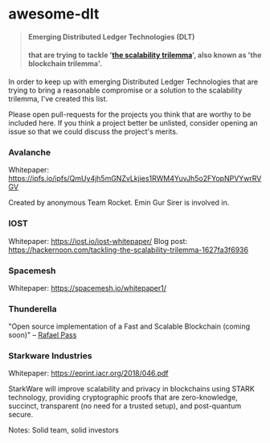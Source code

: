 # awesome-dlt

> #### Emerging Distributed Ledger Technologies (DLT) 
> #### that are trying to tackle '[the scalability trilemma](https://github.com/ethereum/wiki/wiki/Sharding-FAQs#this-sounds-like-theres-some-kind-of-scalability-trilemma-at-play-what-is-this-trilemma-and-can-we-break-through-it)', also known as 'the blockchain trilemma'.

In order to keep up with emerging Distributed Ledger Technologies that are trying to bring a reasonable compromise or a solution to the scalability trilemma, I've created this list. 

Please open pull-requests for the projects you think that are worthy to be included here. If you think a project better be unlisted, consider opening an issue so that we could discuss the project's merits.

### Avalanche 

Whitepaper: https://ipfs.io/ipfs/QmUy4jh5mGNZvLkjies1RWM4YuvJh5o2FYopNPVYwrRVGV

Created by anonymous Team Rocket. Emin Gur Sirer is involved in.

### IOST

Whitepaper: https://iost.io/iost-whitepaper/
Blog post: https://hackernoon.com/tackling-the-scalability-trilemma-1627fa3f6936

### Spacemesh

Whitepaper: https://spacemesh.io/whitepaper1/

### Thunderella

"Open source implementation of a Fast and Scalable Blockchain (coming soon)" – [Rafael Pass](http://www.cs.cornell.edu/~rafael/)

### Starkware Industries

Whitepaper: https://eprint.iacr.org/2018/046.pdf

StarkWare will improve scalability and privacy in blockchains using STARK technology, providing cryptographic proofs that are zero-knowledge, succinct, transparent (no need for a trusted setup), and post-quantum secure.

Notes: Solid team, solid investors
